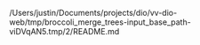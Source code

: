 /Users/justin/Documents/projects/dio/vv-dio-web/tmp/broccoli_merge_trees-input_base_path-viDVqAN5.tmp/2/README.md